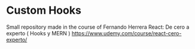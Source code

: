 # Custom Hooks

Small repository made in the course of Fernando Herrera
React: De cero a experto ( Hooks y MERN )
https://www.udemy.com/course/react-cero-experto/
